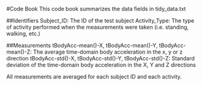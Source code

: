 #Code Book
This code book summarizes the data fields in tidy_data.txt

##Identifiers
Subject_ID: The ID of the test subject
Activity_Type:  The type of activity performed when the measurements were taken (i.e. standing, walking, etc.)

##Measurements
tBodyAcc-mean()-X, tBodyAcc-mean()-Y, tBodyAcc-mean()-Z: The average time-domain body acceleration in the x, y or z direction 
tBodyAcc-std()-X, tBodyAcc-std()-Y, tBodyAcc-std()-Z: Standard deviation of the time-domain body acceleration in the X, Y and Z directions

All measurements are averaged for each subject ID and each activity.  
